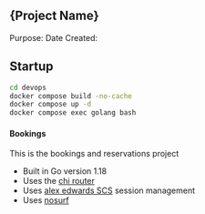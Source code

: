 ## {Project Name}
Purpose:
Date Created:

## Startup
```bash
cd devops
docker compose build -no-cache
docker compose up -d
docker compose exec golang bash
```

#### Bookings
This is the bookings and reservations project

- Built in Go version 1.18
- Uses the [chi router](https://github.com/go-chi/chi)
- Uses [alex edwards SCS](https://github.com/alexedwards/scs/v2) session management
- Uses [nosurf](https://github.com/justinas/nosurf)
